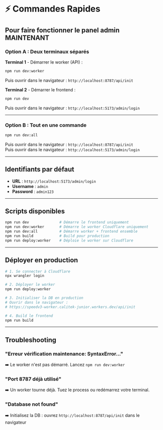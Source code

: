 # ⚡ Commandes Rapides

## Pour faire fonctionner le panel admin MAINTENANT

### Option A : Deux terminaux séparés

**Terminal 1** - Démarrer le worker (API) :
```bash
npm run dev:worker
```

Puis ouvrir dans le navigateur : `http://localhost:8787/api/init`

**Terminal 2** - Démarrer le frontend :
```bash
npm run dev
```

Puis ouvrir dans le navigateur : `http://localhost:5173/admin/login`

---

### Option B : Tout en une commande

```bash
npm run dev:all
```

Puis ouvrir dans le navigateur : `http://localhost:8787/api/init`  
Puis ouvrir dans le navigateur : `http://localhost:5173/admin/login`

---

## Identifiants par défaut

- **URL** : `http://localhost:5173/admin/login`
- **Username** : `admin`
- **Password** : `admin123`

---

## Scripts disponibles

```bash
npm run dev              # Démarre le frontend uniquement
npm run dev:worker       # Démarre le worker Cloudflare uniquement
npm run dev:all          # Démarre worker + frontend ensemble
npm run build            # Build pour production
npm run deploy:worker    # Déploie le worker sur Cloudflare
```

---

## Déployer en production

```bash
# 1. Se connecter à Cloudflare
npx wrangler login

# 2. Déployer le worker
npm run deploy:worker

# 3. Initialiser la DB en production
# Ouvrir dans le navigateur :
# https://speedv3-worker.calitek-junior.workers.dev/api/init

# 4. Build le frontend
npm run build
```

---

## Troubleshooting

### "Erreur vérification maintenance: SyntaxError..."
➡️ Le worker n'est pas démarré. Lancez `npm run dev:worker`

### "Port 8787 déjà utilisé"
➡️ Un worker tourne déjà. Tuez le process ou redémarrez votre terminal.

### "Database not found"
➡️ Initialisez la DB : ouvrez `http://localhost:8787/api/init` dans le navigateur
